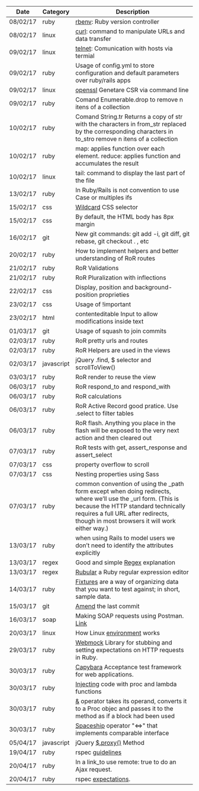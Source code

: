 | Date | Category | Description |
|------|----------|-------------|
| 08/02/17 | ruby | [rbenv](https://github.com/rbenv/rbenv): Ruby version controller |
| 08/02/17 | linux | [curl](https://www.linuxdescomplicado.com.br/2016/04/6-recursos-interessantes-oferecidos-pela-ferramenta-curl.html): command  to manipulate URLs and data transfer |
| 09/02/17 | linux | [telnet](http://www.computerhope.com/unix/utelnet.htm): Comunication with hosts via termial |
| 09/02/17 | ruby | Usage of config.yml to store configuration and default parameters over ruby/rails apps |
| 09/02/17 | linux | [openssl](https://www.openssl.org/) Genetare CSR via command line |
| 09/02/17 | ruby | Comand Enumerable.drop to remove n itens of a collection |
| 10/02/17 | ruby | Comand String.tr Returns a copy of str with the characters in from_str replaced by the corresponding characters in to_stro remove n itens of a collection |
| 10/02/17 | ruby | map: applies function over each element. reduce: applies function and accumulates the result |
| 10/02/17 | linux | tail: command to display the last part of the file |
| 13/02/17 | ruby | In Ruby/Rails is not convention to use Case or multiples ifs |
| 15/02/17 | css | [Wildcard](http://www.surfingsuccess.com/css/css-wildcard-css-attribute-selector.html#.WKS4xSErKkA) CSS selector |
| 15/02/17 | css | By default, the HTML body has 8px margin|
| 16/02/17 | git | New git commands: git add -i, git diff, git rebase, git checkout . , etc|
| 20/02/17 | ruby | How to implement helpers and better understanding of RoR routes|
| 21/02/17 | ruby | RoR Validations|
| 21/02/17 | ruby | RoR Pluralization with inflections|
| 22/02/17 | css | Display, position and background-position proprieties|
| 23/02/17 | css | Usage of !important|
| 23/02/17 | html | contenteditable Input to allow modifications inside text|
| 01/03/17 | git | Usage of squash to join commits|
| 02/03/17 | ruby | RoR pretty urls and routes|
| 02/03/17 | ruby | RoR Helpers are used in the views |
| 02/03/17 | javascript | jQuery .find, $ selector and scrollToView() |
| 03/03/17 | ruby | RoR render to reuse the view |
| 06/03/17 | ruby | RoR respond_to and respond_with |
| 06/03/17 | ruby | RoR calculations |
| 06/03/17 | ruby | RoR Active Record good pratice. Use .select to filter tables |
| 06/03/17 | ruby | RoR flash. Anything you place in the flash will be exposed to the very next action and then cleared out |
| 07/03/17 | ruby | RoR tests with get, assert_response and assert_select |
| 07/03/17 | css | property overflow to scroll |
| 07/03/17 | css | Nesting properties using Sass |
| 07/03/17 | ruby | common convention of using the _path form except when doing redirects, where we’ll use the _url form. (This is because the HTTP standard technically requires a full URL after redirects, though in most browsers it will work either way.) |
| 13/03/17 | ruby | when using Rails to model users we don’t need to identify the attributes explicitly |
| 13/03/17 | regex | Good and simple [Regex](https://www.railstutorial.org/book/modeling_users#code-email_format_validation_tests) explanation |
| 13/03/17 | regex | [Rubular](http://www.rubular.com/) a Ruby regular expression editor |
| 14/03/17 | ruby | [Fixtures](http://api.rubyonrails.org/classes/ActiveRecord/FixtureSet.html) are a way of organizing data that you want to test against; in short, sample data. |
| 15/03/17 | git | [Amend](https://nathanhoad.net/git-amend-your-last-commit) the last commit|
| 16/03/17 | soap | Making SOAP requests using Postman. [Link](http://blog.getpostman.com/2014/08/22/making-soap-requests-using-postman/) |
| 20/03/17 | linux | How Linux [environment](https://www.cyberciti.biz/faq/set-environment-variable-linux/) works |
| 29/03/17 | ruby | [Webmock](https://github.com/bblimke/webmock) Library for stubbing and setting expectations on HTTP requests in Ruby.|
| 30/03/17 | ruby | [Capybara](https://github.com/teamcapybara/capybara#drivers) Acceptance test framework for web applications.|
| 30/03/17 | ruby | [Injecting](http://augustl.com/blog/2008/procs_blocks_and_anonymous_functions/) code with proc and lambda functions|
| 30/03/17 | ruby | [&](http://stackoverflow.com/questions/9429819/what-is-the-functionality-of-operator-in-ruby) operator takes its operand, converts it to a Proc objec and passes it to the method as if a block had been used |
| 30/03/17 | ruby | [Spaceship](http://stackoverflow.com/questions/827649/what-is-the-ruby-spaceship-operator) operator "<=>" that implements comparable interface|
| 05/04/17 | javascript | jQuery [$.proxy()](https://www.w3schools.com/jquery/event_proxy.asp) Method |
| 19/04/17 | ruby | rspec [guidelines](http://betterspecs.org/br/) |
| 20/04/17 | ruby | In a link_to use remote: true to do an Ajax request. |
| 20/04/17 | ruby | rspec [expectations](https://www.relishapp.com/rspec/rspec-expectations/docs/built-in-matchers). |
